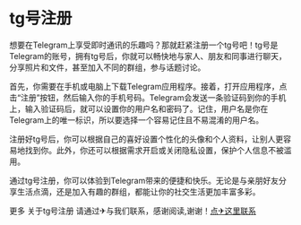 # tg号注册

想要在Telegram上享受即时通讯的乐趣吗？那就赶紧注册一个tg号吧！tg号是Telegram的账号，拥有tg号后，你就可以畅快地与家人、朋友和同事进行聊天，分享照片和文件，甚至加入不同的群组，参与话题讨论。

首先，你需要在手机或电脑上下载Telegram应用程序。接着，打开应用程序，点击“注册”按钮，然后输入你的手机号码。Telegram会发送一条验证码到你的手机上，输入验证码后，就可以设置你的用户名和密码了。记住，用户名是你在Telegram上的唯一标识，所以要选择一个容易记住且不易混淆的用户名。

注册好tg号后，你可以根据自己的喜好设置个性化的头像和个人资料，让别人更容易地找到你。此外，你还可以根据需求开启或关闭隐私设置，保护个人信息不被滥用。

通过tg号注册，你可以体验到Telegram带来的便捷和快乐。无论是与亲朋好友分享生活点滴，还是加入有趣的群组，都能让你的社交生活更加丰富多彩。

更多 关于tg号注册 请通过✈与我们联系，感谢阅读,谢谢！[点✈这里联系](https://lm.k02.cc)
